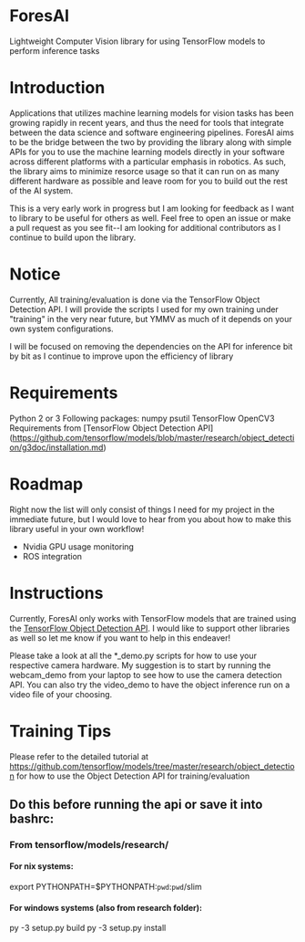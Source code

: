 # ForesAI
Lightweight Computer Vision library for using TensorFlow models to perform inference tasks

# Introduction
Applications that utilizes machine learning models for vision tasks has been growing rapidly in recent years, and thus the need for tools that integrate between the data science and software engineering pipelines. ForesAI aims to be the bridge between the two by providing the library along with simple APIs for you to use the machine learning models directly in your software across different platforms with a particular emphasis in robotics. As such, the library aims to minimize resorce usage so that it can run on as many different hardware as possible and leave room for you to build out the rest of the AI system.

This is a very early work in progress but I am looking for feedback as I want to library to be useful for others as well. Feel free to open an issue or make a pull request as you see fit--I am looking for additional contributors as I continue to build upon the library. 

# Notice
Currently, All training/evaluation is done via the TensorFlow Object Detection API. I will provide the scripts I used for my own training under "training" in the very near future, but YMMV as much of it depends on your own system configurations.

I will be focused on removing the dependencies on the API for inference bit by bit as I continue to improve upon the efficiency of library

# Requirements
Python 2 or 3
    Following packages:
        numpy
        psutil
TensorFlow
OpenCV3
Requirements from [TensorFlow Object Detection API] (https://github.com/tensorflow/models/blob/master/research/object_detection/g3doc/installation.md)

# Roadmap
Right now the list will only consist of things I need for my project in the immediate future, but I would love to hear from you about how to make this library useful in your own workflow!

- Nvidia GPU usage monitoring
- ROS integration

# Instructions
Currently, ForesAI only works with TensorFlow models that are trained using the [TensorFlow Object Detection API](https://github.com/tensorflow/models/tree/master/research/object_detection). I would like to support other libraries as well so let me know if you want to help in this endeaver!

Please take a look at all the *_demo.py scripts for how to use your respective camera hardware. My suggestion is to start by running the webcam_demo from your laptop to see how to use the camera detection API. You can also try the video_demo to have the object inference run on a video file of your choosing.

# Training Tips
Please refer to the detailed tutorial at https://github.com/tensorflow/models/tree/master/research/object_detection for how to use the Object Detection API for training/evaluation

## Do this before running the api or save it into bashrc:
### From tensorflow/models/research/
#### For nix systems:
export PYTHONPATH=$PYTHONPATH:`pwd`:`pwd`/slim

#### For windows systems (also from research folder):
py -3 setup.py build
py -3 setup.py install






